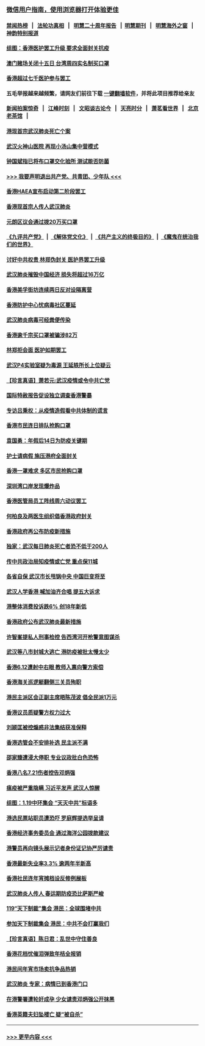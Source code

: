 ### [微信用户指南，使用浏览器打开体验更佳](https://github.com/gfw-breaker/banned-news1/blob/master/indexes/wechat-guide.md?t=0)
#### [禁闻热榜](热点新闻.md?t=0)  &nbsp;&nbsp;|&nbsp;&nbsp; [法轮功真相](https://github.com/gfw-breaker/truth/blob/master/README.md?t=0) &nbsp;&nbsp;|&nbsp;&nbsp; [明慧二十周年报告](https://github.com/gfw-breaker/mh-reports/blob/master/README.md?t=0) &nbsp;&nbsp;|&nbsp;&nbsp;[明慧期刊](https://github.com/gfw-breaker/mh-qikan) &nbsp;&nbsp;|&nbsp;&nbsp; [明慧海外之窗](https://github.com/gfw-breaker/mh-news/blob/master/README.md?t=0) &nbsp;&nbsp;|&nbsp;&nbsp; [神韵特别报道](https://github.com/gfw-breaker/mh-news/blob/master/shenyun.md?t=0)
#### [组图：香港医护罢工升级 要求全面封关抗疫](../pages/nsc415/n11844107.md?t=02051411) 
#### [澳门赌场关闭十五日 台湾周四实名制买口罩](../pages/nsc415/n11845083.md?t=02051411) 
#### [香港超过七千医护参与罢工](../pages/nsc415/n11845051.md?t=02051411) 
#### 五毛举报越来越频繁，请网友们前往下载 [一键翻墙软件](https://github.com/gfw-breaker/ssr-accounts)，并将此项目推荐给亲友
#### [新闻拍案惊奇](https://github.com/gfw-breaker/banned-news1/blob/master/pages/link4.md) &nbsp;&nbsp;|&nbsp;&nbsp; [江峰时刻](https://github.com/gfw-breaker/banned-news1/blob/master/pages/link4.md) &nbsp;&nbsp;|&nbsp;&nbsp; [文昭谈古论今](https://github.com/gfw-breaker/banned-news1/blob/master/pages/link4.md) &nbsp;&nbsp;|&nbsp;&nbsp; [天亮时分](https://github.com/gfw-breaker/banned-news1/blob/master/pages/link4.md) &nbsp;&nbsp;|&nbsp;&nbsp; [萧茗看世界](https://github.com/gfw-breaker/banned-news1/blob/master/pages/link4.md) &nbsp;&nbsp;|&nbsp;&nbsp; [北京老茶馆](https://github.com/gfw-breaker/banned-news1/blob/master/pages/link4.md) &nbsp;&nbsp;|&nbsp;&nbsp; 
#### [港现首宗武汉肺炎死亡个案](../pages/nsc415/n11844998.md?t=02051411) 
#### [武汉火神山医院 再现小汤山集中营模式](../pages/nsc415/n11844763.md?t=02051411) 
#### [钟国斌指已将布口罩交化验所 测试能否防菌](../pages/nsc415/n11842783.md?t=02051411) 
#### [>>> 我要声明退出共产党、共青团、少年队 <<<](https://github.com/begood0513/goodnews/blob/master/quit/letter.md) 
#### [香港HAEA宣布启动第二阶段罢工](../pages/nsc415/n11842723.md?t=02051411) 
#### [香港现首宗人传人武汉肺炎](../pages/nsc415/n11842766.md?t=02051411) 
#### [元朗区议会通过拨20万买口罩](../pages/nsc415/n11842754.md?t=02051411) 
#### [《九评共产党》](https://github.com/begood0513/9ping.md/blob/master/README.md) &nbsp;|&nbsp; [《解体党文化》](../../../../jtdwh.md/blob/master/README.md)  &nbsp;|&nbsp; [《共产主义的终极目的》](../../../../gczydzjmd.md/blob/master/README.md) &nbsp;|&nbsp; [《魔鬼在统治我们的世界》](../../../../mgztzwmdsj.md/blob/master/README.md) 
#### [讨好中共权贵 林郑伪封关 医护界罢工升级](../pages/nsc415/n11842359.md?t=02051411) 
#### [武汉肺炎摧毁中国经济 损失将超过16万亿](../pages/nsc415/n11839723.md?t=02051411) 
#### [香港美孚街坊连续两日反对设隔离营](../pages/nsc415/n11839962.md?t=02051411) 
#### [香港防护中心忧病毒社区蔓延](../pages/nsc415/n11839933.md?t=02051411) 
#### [武汉肺炎病毒可经粪便传染](../pages/nsc415/n11839939.md?t=02051411) 
#### [香港逾千宗买口罩被骗涉82万](../pages/nsc415/n11839914.md?t=02051411) 
#### [林郑拒会面 医护如期罢工](../pages/nsc415/n11839892.md?t=02051411) 
#### [武汉P4实验室疑为毒源 王延轶所长上位疑云](../pages/nsc415/n11835543.md?t=02051411) 
#### [【珍言真语】萧若元:武汉疫情或令中共亡党](../pages/nsc415/n11829394.md?t=02051411) 
#### [国际特赦报告促设独立调查香港警暴](../pages/nsc415/n11833845.md?t=02051411) 
#### [专访吕秉权：从疫情造假看中共体制的谎言](../pages/nsc415/n11833813.md?t=02051411) 
#### [香港市民连日排队抢购口罩](../pages/nsc415/n11833794.md?t=02051411) 
#### [袁国勇：年假后14日为防疫关键期](../pages/nsc415/n11831088.md?t=02051411) 
#### [护士请病假 施压港府全面封关](../pages/nsc415/n11831030.md?t=02051411) 
#### [香港一罩难求 多区市民抢购口罩](../pages/nsc415/n11831002.md?t=02051411) 
#### [深圳湾口岸发现爆炸品](../pages/nsc415/n11828802.md?t=02051411) 
#### [香港医管局员工阵线周六动议罢工](../pages/nsc415/n11828762.md?t=02051411) 
#### [何柏良及两医生组织倡香港政府封关](../pages/nsc415/n11828749.md?t=02051411) 
#### [香港政府再公布防疫新措施](../pages/nsc415/n11828716.md?t=02051411) 
#### [独家：武汉每日肺炎死亡者恐不低于200人](../pages/nsc415/n11828240.md?t=02051411) 
#### [传中共政治局知疫情或亡党 重点保11城](../pages/nsc415/n11828145.md?t=02051411) 
#### [各省自保 武汉市长甩锅中央 中国巨变将至](../pages/nsc415/n11828021.md?t=02051411) 
#### [武汉人学香港 喊加油齐合唱 提五大诉求](../pages/nsc415/n11827046.md?t=02051411) 
#### [港整体消费投诉跌6% 创18年新低](../pages/nsc415/n11817280.md?t=02051411) 
#### [香港政府公布武汉肺炎最新措施](../pages/nsc415/n11817152.md?t=02051411) 
#### [许智峯提私人刑事检控 告西湾河开枪警意图谋杀](../pages/nsc415/n11817132.md?t=02051411) 
#### [武汉等八市封城大逃亡 港防疫被批太慢太少](../pages/nsc415/n11817058.md?t=02051411) 
#### [香港6.12遭射中右眼 教师入禀向警方索偿](../pages/nsc415/n11814678.md?t=02051411) 
#### [香港海关巡逻艇翻侧三关员殉职](../pages/nsc415/n11814604.md?t=02051411) 
#### [港民主派区会正副主席晤陈茂波 倡全民派1万元](../pages/nsc415/n11814582.md?t=02051411) 
#### [香港议员质疑警方权力过大](../pages/nsc415/n11814560.md?t=02051411) 
#### [刘颕匡被控煽惑非法集结获准保释](../pages/nsc415/n11811727.md?t=02051411) 
#### [香港选管会不安排补选 民主派不满](../pages/nsc415/n11811691.md?t=02051411) 
#### [邵家臻遭浸大停职 专业议政批白色恐怖](../pages/nsc415/n11811670.md?t=02051411) 
#### [香港八名7.21伤者控告邓炳强](../pages/nsc415/n11811623.md?t=02051411) 
#### [瘟疫被严重隐瞒 习近平发声 武汉人惊醒](../pages/nsc415/n11811186.md?t=02051411) 
#### [组图：1.19中环集会 “天灭中共”标语多](../pages/nsc415/n11809514.md?t=02051411) 
#### [港选民票站职员遭恐吓 罗庭辉提选举呈请](../pages/nsc415/n11808914.md?t=02051411) 
#### [香港经济事务委员会 通过海洋公园拨款建议](../pages/nsc415/n11808906.md?t=02051411) 
#### [港警员再向镜头展示记者身份证记协严厉谴责](../pages/nsc415/n11808888.md?t=02051411) 
#### [香港最新失业率3.3% 逾两年半新高](../pages/nsc415/n11808887.md?t=02051411) 
#### [香港社民连年宵摊档设反修例展板](../pages/nsc415/n11808857.md?t=02051411) 
#### [武汉肺炎人传人 春运期防疫恐比萨斯严峻](../pages/nsc415/n11808739.md?t=02051411) 
#### [119“天下制裁”集会 港民：全球围堵中共](../pages/nsc415/n11806318.md?t=02051411) 
#### [参加天下制裁集会 港民：中共不会打赢我们](../pages/nsc415/n11806596.md?t=02051411) 
#### [【珍言真语】陈日君：乱世中守住善良](../pages/nsc415/n11806247.md?t=02051411) 
#### [香港花档忧催泪弹致年桔全报销](../pages/nsc415/n11806130.md?t=02051411) 
#### [港民间年宵市场卖抗争品热销](../pages/nsc415/n11806073.md?t=02051411) 
#### [武汉肺炎 专家：病情已到香港门口](../pages/nsc415/n11806020.md?t=02051411) 
#### [在港警署遭轮奸成孕 少女谴责邓炳强公开抹黑](../pages/nsc415/n11805981.md?t=02051411) 
#### [香港英籍夫妇坠楼亡 疑“被自杀”](../pages/nsc415/n11805937.md?t=02051411) 

----
#### [ >>> 更早内容 <<< ](../indexes/nsc415-earlier.md)
